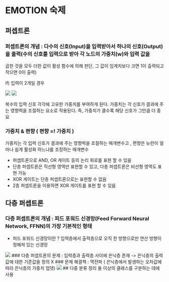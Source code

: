 # EMOTION 숙제
## 퍼셉트론
### 퍼셉트론의 개념 : 다수의 신호(Input)을 입력받아서 하나의 신호(Output)을 출력(수의 신호를 입력으로 받아 각 노드의 가중치(w)와 입력 값을
곱한 것을 모두 더한 값이 활성 함수에 의해 판단, 그 값이 임계치보다 크면 1이 출력되고 작으면 0이 출력)

if) 입력이 2개일 경우

<img src=https://t1.daumcdn.net/cfile/tistory/996096345A65F14C0A> <img src=https://t1.daumcdn.net/cfile/tistory/99DB45455A65F23F23>

복수의 입력 신호 각각에 고유한 가중치를 부여하게 된다. 가중치는 각 신호가 결과에 주는 영향력을 조절하는 요소로 작용된다. 
즉, 가중치가 클수록 해당 신호가 그만큼 더 중요
### 가중치 & 편향 ( 편향 =! 가중치 )
가중치는 각 입력 신호가 결과에 주는 영향력을 조절하는 매개변수고 , 편향은 뉴런이 얼마나 쉽게 활성화 하느냐를 조정하는 매개변수
* 퍼셉트론으로 AND, OR 게이트 등의 논리 회로를 표현 할 수 있음
* 단층 퍼셉트론은 직선형 영역만 표현할 수 있고, 다층 퍼셉트론은 비선형 영역도 표현 가능
* XOR 게이트는 단층 퍼셉트론으로는 표현할 수 없음
* 2층 퍼셉트론을 이용하면 XOR 게이트를 표현 할 수 있음

## 다층 퍼셉트론
### 다층 퍼셉트론의 개념 : 피드 포워드 신경망(Feed Forward Neural Network, FFNN)의 가장 기본적인 형태
* 피드 포워드 신경망이란 ? 입력층에서 출력층으로 오직 한 방향으로만 연산 방향이 정해져 있는 신경망
<img src=https://t1.daumcdn.net/cfile/tistory/9917553359B1499520>
### 다층 퍼셉트론의 문제 : 입력층과 출력층 사이에 은닉층 존재 -> 은닉층의 출력값에 대한 기준값을 정의 X
### 문제 해결책 : 역전파 ( 은닉층에서 발생하는 오차값에 따라 은닉층의 가중치 업뎃)
<img src= http://www.datamarket.kr/xe/files/attach/images/24883/245/026/9b5124fdd4457ec8780ac32c10a3b38f.JPG>
## 다중 분류 정리
둘 이상의 클래스를 구분하는 데에 사용
